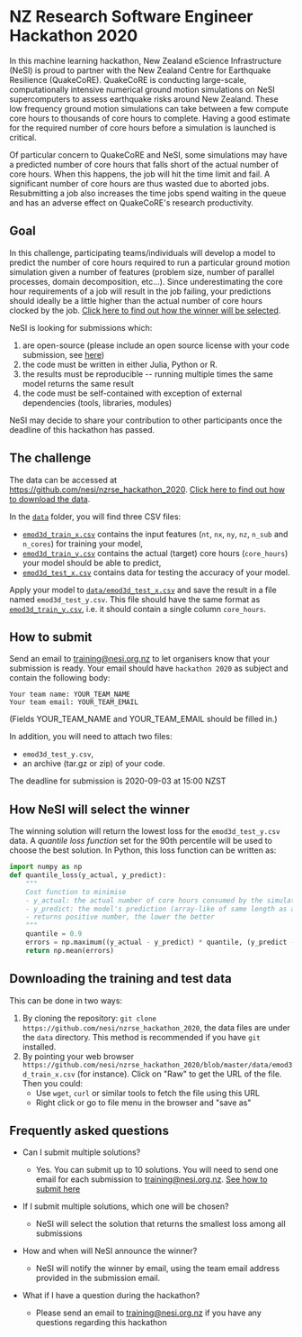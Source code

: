 # NZ Research Software Engineer Hackathon 2020


In this machine learning hackathon, New Zealand eScience Infrastructure (NeSI) is proud to partner with the New Zealand Centre for Earthquake Resilience (QuakeCoRE). QuakeCoRE is conducting large-scale, computationally intensive numerical ground motion simulations on NeSI supercomputers to assess earthquake risks around New Zealand. These low frequency ground motion simulations can take between a few compute core hours to thousands of core hours to complete. Having a good estimate for the required number of core hours before a simulation is launched is critical.

Of particular concern to QuakeCoRE and NeSI, some simulations may have a predicted number of core hours that falls short of the actual number of core hours. When this happens, the job will hit the time limit and fail. A significant number of core hours are thus wasted due to aborted jobs. Resubmitting a job also increases the time jobs spend waiting in the queue and has an adverse effect on QuakeCoRE's research productivity. 

## Goal

In this challenge, participating teams/individuals will develop a model to predict the number of core hours required to run a particular ground motion simulation given a number of features (problem size, number of parallel processes, domain decomposition, etc...). Since underestimating the core hour requirements of a job will result in the job failing, your predictions should ideally be a little higher than the actual number of core hours clocked by the job. [Click here to find out how the winner will be selected](#how-nesi-will-select-the-winner).

NeSI is looking for submissions which:

 1. are open-source (please include an open source license with your code submission, see [here](https://choosealicense.com/))
 2. the code must be written in either Julia, Python or R.
 3. the results must be reproducible -- running multiple times the same model returns the same result
 4. the code must be self-contained with exception of external dependencies (tools, libraries, modules)
 
NeSI may decide to share your contribution to other participants once the deadline of this hackathon has passed.


## The challenge

The data can be accessed at https://github.com/nesi/nzrse_hackathon_2020. [Click here to find out how to download the data](#Downloading-the-training-and-test-data).

In the [`data`](data) folder, you will find three CSV files:

  * [`emod3d_train_x.csv`](data/emod3d_train_x.csv) contains the input features (`nt`, `nx`, `ny`, `nz`, `n_sub` and `n_cores`) for training your model,
  * [`emod3d_train_y.csv`](data/emod3d_train_y.csv) contains the actual (target) core hours (`core_hours`) your model should be able to predict,
  * [`emod3d_test_x.csv`](data/emod3d_test_x.csv) contains data for testing the accuracy of your model.

Apply your model to [`data/emod3d_test_x.csv`](data/emod3d_test_x.csv) and save the result in a file named `emod3d_test_y.csv`. This file should have the same format as [`emod3d_train_y.csv`](data/emod3d_train_y.csv), i.e. it should contain a single column `core_hours`. 


## How to submit

Send an email to training@nesi.org.nz to let organisers know that your submission is ready. Your email should have `hackathon 2020` as subject and contain the following body:

```
Your team name: YOUR_TEAM_NAME
Your team email: YOUR_TEAM_EMAIL
```
(Fields YOUR_TEAM_NAME and YOUR_TEAM_EMAIL should be filled in.)

In addition, you will need to attach two files:

 * `emod3d_test_y.csv`,
 * an archive (tar.gz or zip) of your code.
 
The deadline for submission is 2020-09-03 at 15:00 NZST

## How NeSI will select the winner

The winning solution will return the lowest loss for the `emod3d_test_y.csv` data. A *quantile loss function* set for the 90th percentile will be used to choose the best solution. In Python, this loss function can be written as:

```python
import numpy as np
def quantile_loss(y_actual, y_predict):
    """
    Cost function to minimise
    - y_actual: the actual number of core hours consumed by the simulation (array-like)
    - y_predict: the model's prediction (array-like of same length as above)
    - returns positive number, the lower the better
    """
    quantile = 0.9
    errors = np.maximum((y_actual - y_predict) * quantile, (y_predict - y_actual) * (1.0 - quantile))
    return np.mean(errors)
```

## Downloading the training and test data

This can be done in two ways:
  1. By cloning the repository: `git clone https://github.com/nesi/nzrse_hackathon_2020`, the data files are under the `data` directory. This method is recommended if you have `git` installed.
  2. By pointing your web browser `https://github.com/nesi/nzrse_hackathon_2020/blob/master/data/emod3d_train_x.csv` (for instance). Click on "Raw" to get the URL of the file. Then you could:
     * Use `wget`, `curl` or similar tools to fetch the file using this URL
     * Right click or go to file menu in the browser and "save as"


## Frequently asked questions

 * Can I submit multiple solutions? 
   - Yes. You can submit up to 10 solutions. You will need to send one email for each submission to training@nesi.org.nz. [See how to submit here](#how-to-submit)

 * If I submit multiple solutions, which one will be chosen? 
   - NeSI will select the solution that returns the smallest loss among all submissions

 * How and when will NeSI announce the winner?
   - NeSI will notify the winner by email, using the team email address provided in the submission email.

 * What if I have a question during the hackathon?
   - Please send an email to training@nesi.org.nz if you have any questions regarding this hackathon
